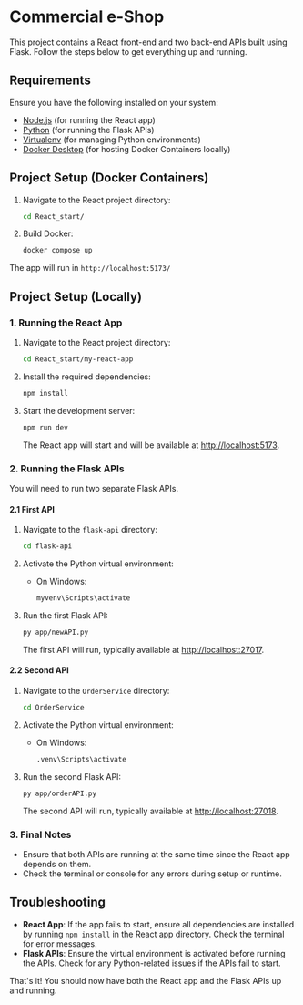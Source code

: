 # Commercial e-Shop

This project contains a React front-end and two back-end APIs built using Flask. Follow the steps below to get everything up and running.

## Requirements

Ensure you have the following installed on your system:

- [Node.js](https://nodejs.org/) (for running the React app)
- [Python](https://www.python.org/) (for running the Flask APIs)
- [Virtualenv](https://pypi.org/project/virtualenv/) (for managing Python environments)
- [Docker Desktop](https://www.docker.com/products/docker-desktop/) (for hosting Docker Containers locally)

## Project Setup (Docker Containers)

1. Navigate to the React project directory:
    ```bash
    cd React_start/
    ```
2. Build Docker:
    ```bash
    docker compose up
    ```
The app will run in `http://localhost:5173/`

## Project Setup (Locally)

### 1. Running the React App

1. Navigate to the React project directory:
    ```bash
    cd React_start/my-react-app
    ```

2. Install the required dependencies:
    ```bash
    npm install
    ```

3. Start the development server:
    ```bash
    npm run dev
    ```

   The React app will start and will be available at [http://localhost:5173](http://localhost:5173).

### 2. Running the Flask APIs

You will need to run two separate Flask APIs.

#### 2.1 First API

1. Navigate to the `flask-api` directory:
    ```bash
    cd flask-api
    ```

2. Activate the Python virtual environment:
    - On Windows:
      ```bash
      myvenv\Scripts\activate
      ```

3. Run the first Flask API:
    ```bash
    py app/newAPI.py
    ```

   The first API will run, typically available at [http://localhost:27017](http://localhost:27017).

#### 2.2 Second API

1. Navigate to the `OrderService` directory:
    ```bash
    cd OrderService
    ```

2. Activate the Python virtual environment:
    - On Windows:
      ```bash
      .venv\Scripts\activate
      ```

3. Run the second Flask API:
    ```bash
    py app/orderAPI.py
    ```

   The second API will run, typically available at [http://localhost:27018](http://localhost:27018).

### 3. Final Notes

- Ensure that both APIs are running at the same time since the React app depends on them.
- Check the terminal or console for any errors during setup or runtime.

## Troubleshooting

- **React App**: If the app fails to start, ensure all dependencies are installed by running `npm install` in the React app directory. Check the terminal for error messages.
- **Flask APIs**: Ensure the virtual environment is activated before running the APIs. Check for any Python-related issues if the APIs fail to start.

That's it! You should now have both the React app and the Flask APIs up and running.
